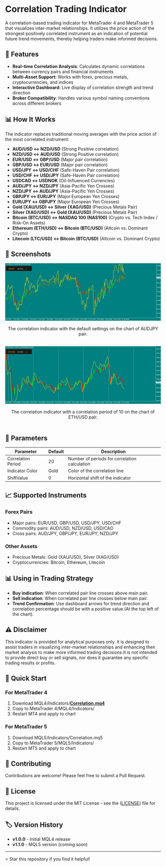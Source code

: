 # Correlation Trading Indicator

A correlation-based trading indicator for MetaTrader 4 and MetaTrader 5 that visualizes inter-market relationships. It utilizes the price action of the strongest positively correlated instrument as an indication of potential future trend movements, thereby helping traders make informed decisions.



## 🎯 Features
- **Real-time Correlation Analysis**: Calculates dynamic correlations between currency pairs and financial instruments
- **Multi-Asset Support**: Works with forex, precious metals, cryptocurrencies, and indices
- **Interactive Dashboard**: Live display of correlation strength and trend direction
- **Broker Compatibility**: Handles various symbol naming conventions across different brokers


## 📊 How It Works
The indicator replaces traditional moving averages with the price action of the most correlated instrument:
- **AUD/USD ↔ NZD/USD** (Strong Positive correlation)
- **NZD/USD ↔ AUD/USD** (Strong Positive correlation)
- **EUR/USD ↔ GBP/USD** (Major pair correlation)
- **GBP/USD ↔ EUR/USD** (Major pair correlation)
- **USD/JPY ↔ USD/CHF** (Safe-Haven Pair correlation)
- **USD/CHF ↔ USD/JPY** (Safe-Haven Pair correlation)
- **USDCAD ↔ USDNOK** (Oil-Influenced Currencies)
- **AUD/JPY ↔ NZD/JPY** (Asia-Pacific Yen Crosses)
- **NZD/JPY ↔ AUD/JPY** (Asia-Pacific Yen Crosses)
- **GBPJPY ↔ EUR/JPY** (Major European Yen Crosses)
- **EUR/JPY ↔ GBPJPY** (Major European Yen Crosses)
- **Gold (XAU/USD) ↔ Silver (XAG/USD)** (Precious Metals Pair)
- **Silver (XAG/USD) ↔ Gold (XAU/USD)** (Precious Metals Pair)
- **Bitcoin (BTC/USD) ↔ NASDAQ 100 (NAS100)** (Crypto vs. Tech Index / Risk-On Assets)
- **Ethereum (ETH/USD) ↔ Bitcoin (BTC/USD)** (Altcoin vs. Dominant Crypto)
- **Litecoin (LTC/USD) ↔ Bitcoin (BTC/USD)** (Altcoin vs. Dominant Crypto)


## 📸 Screenshots
![Correlation Indicator1](https://raw.githubusercontent.com/MuhammidKhaled/CorrelationIndicator/refs/heads/main/Images/correlation1.png "Correlation Indicator")
<div align="center">
  The correlation indicator with the default settings on the chart of AUDJPY pair.<br>
</div>
<br>

![Correlation Indicator2](https://raw.githubusercontent.com/MuhammidKhaled/CorrelationIndicator/refs/heads/main/Images/correlation2.png "Correlation Indicator")
<div align="center">
  The correlation indicator with a correlation period of 10 on the chart of ETH/USD pair.
</div>
<br>



## 🔧 Parameters
| **Parameter** | **Default** | **Description** |
|---|---|---|
| Correlation Period | 20 | Number of periods for correlation calculation |
| Indicator Color | Gold | Color of the correlation line |
| ShiftValue | 0 | Horizontal shift of the indicator |


## 📈 Supported Instruments
### Forex Pairs
- Major pairs: EUR/USD, GBP/USD, USD/JPY, USD/CHF
- Commodity pairs: AUD/USD, NZD/USD, USD/CAD
- Cross pairs: AUD/JPY, GBP/JPY, EUR/JPY, NZD/JPY
### Other Assets
- Precious Metals: Gold (XAU/USD), Silver (XAG/USD)
- Cryptocurrencies: Bitcoin, Ethereum, Litecoin


## 📊 Using in Trading Strategy
- **Buy indication**: When correlated pair line crosses above  main pair.
- **Sell indication**: When correlated pair line crosses below main pair.
- **Trend Confirmation**: Use dashboard arrows for trend direction and correlation percentage should be with a positive value.(At the top left of the chart).


## ⚠️ Disclaimer
This indicator is provided for analytical purposes only. It is designed to assist traders in visualizing inter-market relationships and enhancing their market analysis to make more informed trading decisions.It is not intended to provide direct buy or sell signals, nor does it guarantee any specific trading results or profits.


## 🚀 Quick Start
### For MetaTrader 4
1. Download MQL4/Indicators/[**Correlation.mq4**](https://objects.githubusercontent.com/github-production-release-asset-2e65be/1001949681/63a03a8b-9667-433b-b407-e16475808981?X-Amz-Algorithm=AWS4-HMAC-SHA256&X-Amz-Credential=releaseassetproduction%2F20250618%2Fus-east-1%2Fs3%2Faws4_request&X-Amz-Date=20250618T131535Z&X-Amz-Expires=300&X-Amz-Signature=03b28cef05b7150d3ded4c07824d4aaf6a671956abc6900ab38c97d7e70a4540&X-Amz-SignedHeaders=host&response-content-disposition=attachment%3B%20filename%3DCorrelation.mq4&response-content-type=application%2Foctet-stream)
2. Copy to MetaTrader 4/MQL4/Indicators/
3. Restart MT4 and apply to chart
### For MetaTrader 5
1. Download MQL5/Indicators/Correlation.mq5
2. Copy to MetaTrader 5/MQL5/Indicators/
3. Restart MT5 and apply to chart


## 🤝 Contributing
Contributions are welcome! Please feel free to submit a Pull Request.


## 📄 License
This project is licensed under the MIT License - see the ([LICENSE](LICENSE)) file for details.

## 🏷️ Version History
- **v1.0.0** - Initial MQL4 release
- **v1.1.0** - MQL5 version (coming soon)

___

⭐ Star this repository if you find it helpful!
